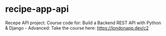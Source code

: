 # recipe-app-api
Recepe API project: Course code for: Build a Backend REST API with Python &amp; Django - Advanced: Take the course here: https://londonapp.dev/c2
